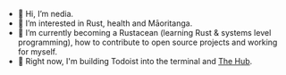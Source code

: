 - 👋 Hi, I’m nedia.
- 👀 I’m interested in Rust, health and Māoritanga.
- 🌱 I’m currently becoming a Rustacean (learning Rust & systems level programming),
  how to contribute to open source projects and working for myself.
- 💞️ Right now, I'm building Todoist into the terminal and [The Hub](https://aidenlangley.github.io/hub/).

